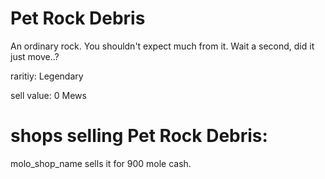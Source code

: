 # Pet Rock Debris

An ordinary rock. You shouldn't expect much from it. Wait a second, did it just move..?

raritiy: Legendary

sell value: 0 Mews

# shops selling Pet Rock Debris:

molo_shop_name sells it for 900 mole cash.